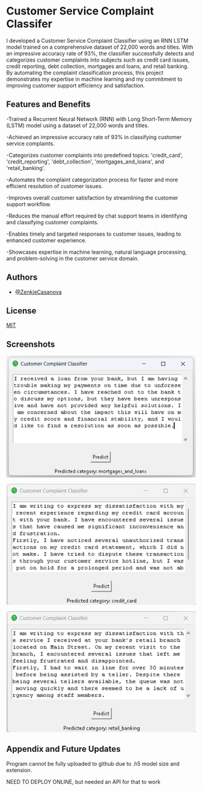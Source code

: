 
# Customer Service Complaint Classifer

I developed a Customer Service Complaint Classifier using an RNN LSTM model trained on a comprehensive dataset of 22,000 words and titles. With an impressive accuracy rate of 93%, the classifier successfully detects and categorizes customer complaints into subjects such as credit card issues, credit reporting, debt collection, mortgages and loans, and retail banking. By automating the complaint classification process, this project demonstrates my expertise in machine learning and my commitment to improving customer support efficiency and satisfaction.



## Features and Benefits

-Trained a Recurrent Neural Network (RNN) with Long Short-Term Memory (LSTM) model using a dataset of 22,000 words and titles.

-Achieved an impressive accuracy rate of 93% in classifying customer service complaints.

-Categorizes customer complaints into predefined topics: 'credit_card', 'credit_reporting', 'debt_collection', 'mortgages_and_loans', and 'retail_banking'.

-Automates the complaint categorization process for faster and more efficient resolution of customer issues.

-Improves overall customer satisfaction by streamlining the customer support workflow.

-Reduces the manual effort required by chat support teams in identifying and classifying customer complaints.

-Enables timely and targeted responses to customer issues, leading to enhanced customer experience.

-Showcases expertise in machine learning, natural language processing, and problem-solving in the customer service domain.

## Authors

- [@ZenkieCasanova](https://github.com/ZenkieCasanova)


## License

[MIT](https://choosealicense.com/licenses/mit/)


## Screenshots

![App Screenshot](Screenshot.png)

![App Screenshot](Screenshot2.png)

![App Screenshot](Screenshot3.png)

## Appendix and Future Updates

Program cannot be fully uploaded to github due to .h5 model size and extension.

NEED TO DEPLOY ONLINE, but needed an API for that to work


